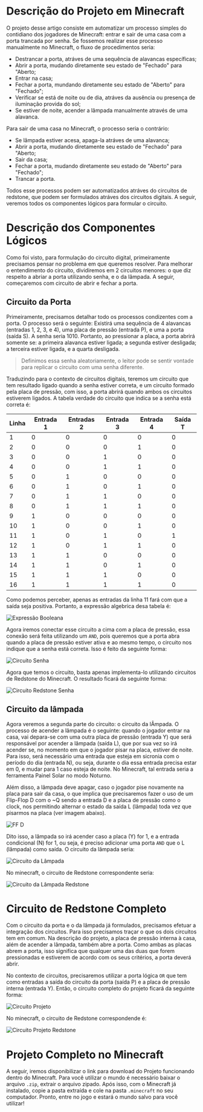 # Descrição do Projeto em Minecraft

O projeto desse artigo consiste em automatizar um processo simples do contidiano dos jogadores de Minecraft: entrar e sair de uma casa com a porta trancada por senha. Se fossemos realizar esse processo manualmente no Minecraft, o fluxo de procedimentos seria:

- Destrancar a porta, atráves de uma sequência de alavancas específicas;
- Abrir a porta, mudando diretamente seu estado de "Fechado" para "Aberto;
- Entrar na casa;
- Fechar a porta, mundando diretamente seu estado de "Aberto" para "Fechado";
- Verificar se está de noite ou de dia, atráves da ausência ou presença de iluminação provida do sol;
- Se estiver de noite, acender a lâmpada manualmente através de uma alavanca.

Para sair de uma casa no Minecraft, o processo seria o contrário:

- Se lâmpada estiver acesa, apaga-la atráves de uma alavanca;
- Abrir a porta, mudando diretamente seu estado de "Fechado" para "Aberto;
- Sair da casa;
- Fechar a porta, mudando diretamente seu estado de "Aberto" para "Fechado";
- Trancar a porta.

Todos esse processos podem ser automatizados atráves do circuitos de redstone, que podem ser formulados atráves dos circuitos digitais. A seguir, veremos todos os componentes lógicos para formular o circuito.

# Descrição dos Componentes Lógicos

Como foi visto, para formulação do circuito digital, primeiramente precisamos pensar no problema em que queremos resolver. Para melhorar o entendimento do circuito, dividiremos em 2 circuitos menores: o que diz respeito a abriar a porta utilizando senha, e o da lâmpada. A seguir, começaremos com circuito de abrir e fechar a porta.

## Circuito da Porta

Primeiramente, precisamos detalhar todo os processos condizentes com a porta. O processo será o seguinte: Existirá uma sequência de 4 alavancas (entradas 1, 2, 3, e 4), uma placa de pressão (entrada P), e uma a porta (saída S). A senha seria 1010. Portanto, ao pressionar a placa, a porta abrirá somente se: a primeira alavanca estiver ligada; a segunda estiver desligada; a terceira estiver ligada, e a quarta desligada.

> Definimos essa senha aleatoriamente, o leitor pode se sentir vontade para replicar o circuito com uma senha diferente.

Traduzindo para o contexto de circuitos digitais, teremos um circuito que tem resultado ligado quando a senha estiver correta, e um circuito formado pela placa de pressão, com isso, a porta abrirá quando ambos os circuitos estiverem ligados. A tabela verdade do circuito que indica se a senha está correta é:

Linha | Entrada 1 | Entradas 2 | Entrada 3 | Entrada 4 | Saída T
------|-----------|------------|-----------|-----------|--------
1 | 0 | 0 | 0 | 0 | 0
2 | 0 | 0 | 0 | 1 | 0
3 | 0 | 0 | 1 | 0 | 0
4 | 0 | 0 | 1 | 1 | 0
5 | 0 | 1 | 0 | 0 | 0
6 | 0 | 1 | 0 | 1 | 0
7 | 0 | 1 | 1 | 0 | 0
8 | 0 | 1 | 1 | 1 | 0
9 | 1 | 0 | 0 | 0 | 0 
10 | 1 | 0 | 0 | 1 | 0 
11 | 1 | 0 | 1 | 0 | 1
12 | 1 | 0 | 1 | 1 | 0
13 | 1 | 1 | 0 | 0 | 0
14 | 1 | 1 | 0 | 1 | 0
15 | 1 | 1 | 1 | 0 | 0
16 | 1 | 1 | 1 | 1 | 0

Como podemos perceber, apenas as entradas da linha 11 fará com que a saída seja positiva. Portanto, a expressão algebrica desa tabela é:

![Expressão Booleana](images/expr_bool_project.jpeg)

Agora iremos conectar esse circuito a cima com a placa de pressão, essa conexão será feita utilizando um `AND`, pois queremos que a porta abra quando a placa de pressão estiver ativa e ao mesmo tempo, o circuito nos indique que a senha está correta. Isso é feito da seguinte forma: 

![Circuito Senha](images/circuito_senha.jpeg)

Agora que temos o circuito, basta apenas implementa-lo utilizando circuitos de Redstone do Minecraft. O resultado ficará da seguinte forma:

![Circuito Redstone Senha](images/circuito_redstone_senha.gif)

## Circuito da lâmpada

Agora veremos a segunda parte do circuito: o circuito da lÂmpada. O processo de acender a lâmpada é o seguinte: quando o jogador entrar na casa, vai depara-se com uma outra placa de pressão (entrada Y) que será responsável por acender a lâmpada (saída L), que por sua vez so irá acender se, no momento em que o jogador pisar na placa, estiver de noite. Para isso, será necessário uma entrada que esteja em sicronia com o período do dia (entrada N), ou seja, durante o dia essa entrada precisa estar em 0, e mudar para 1 caso esteja de noite. No Minecraft, tal entrada seria a ferramenta Painel Solar no modo Noturno.

Além disso, a lâmpada deve apagar, caso o jogador pise novamente na placa para sair da casa, o que implica que precisaremos fazer o uso de um Flip-Flop D com o ~Q sendo a entrada D e a placa de pressão como o clock, nos permitindo alternar o estado da saída L (lâmpada) toda vez que pisarmos na placa (ver imagem abaixo).

![FF D](images/ff_d.jpeg)

Dito isso, a lâmpada so irá acender caso a placa (Y) for 1, e a entrada condicional (N) for 1, ou seja, é preciso adicionar uma porta `AND` que o L (lâmpada) como saída. O circuito da lâmpada seria:

![Circuito da Lâmpada](images/circ_lamp.jpeg)

No minecraft, o circuito de Redstone correspondente seria:

![Circuito da Lâmpada Redstone](images/circ_lamp_reds.gif)

# Circuito de Redstone Completo

Com o circuito da porta e o da lâmpada já formulados, precisamos efetuar a integração dos circuitos. Para isso precisamos traçar o que os dois circuitos tem em comum. Na descrição do projeto, a placa de pressão interna à casa, além de acender a lâmpada, também abre a porta. Como ambas as placas abrem a porta, isso significa que qualquer uma das duas que forem pressionadas e estiverem de acordo com os seus critérios, a porta deverá abrir.

No contexto de circuitos, precisaremos utilizar a porta lógica `OR` que tem como entradas a saída do circuito da porta (saída P) e a placa de pressão interna (entrada Y). Então, o circuito completo do projeto ficará da seguinte forma:

![Circuito Projeto](images/circ_projeto_completo.jpeg)

No minecraft, o circuito de Redstone correspondende é:

![Circuito Projeto Redstone](images/circ_reds_projeto_completo.gif) 

# Projeto Completo no Minecraft

A seguir, iremos disponibilizar o link para download do Projeto funcionando dentro do Minecraft. Para você utilizar o mundo é necessário baixar o arquivo `.zip`, extrair o arquivo zipado. Após isso, com o Minecraft já instalado, copie a pasta extraída e cole na pasta `.minecraft` no seu computador. Pronto, entre no jogo e estará o mundo salvo para você utilizar!
